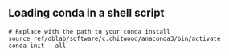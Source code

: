 
## Loading conda in a shell script
```
# Replace with the path to your conda install
source ref/dblab/software/c.chitwood/anaconda3/bin/activate
conda init --all
```
